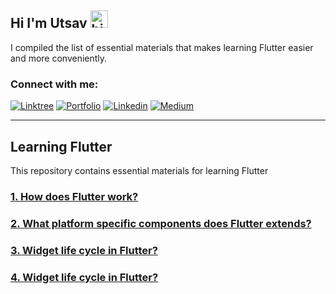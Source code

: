 ## Hi I'm Utsav <img src="https://user-images.githubusercontent.com/1303154/88677602-1635ba80-d120-11ea-84d8-d263ba5fc3c0.gif" width="28px" alt="hi">

I compiled the list of essential materials that makes learning Flutter easier and more conveniently.
### Connect with me:
[![Linktree](https://img.shields.io/badge/Linktree-%23000000.svg?style=for-the-badge&logo=linktree&logoColor=#FF7139)](https://linktr.ee/theutsavg)
[![Portfolio](https://img.shields.io/badge/Portfolio-%23000000.svg?style=for-the-badge&logo=firefox&logoColor=#FF7139)](https://utsavghimire.com.np)
[![Linkedin](https://img.shields.io/badge/LinkedIn-0077B5?style=for-the-badge&logo=linkedin&logoColor=white)](https://www.linkedin.com/in/theutsavg/)
[![Medium](https://img.shields.io/badge/Medium-12100E?style=for-the-badge&logo=medium&logoColor=white)](https://medium.com/@theutsavg1)
<br/>

---

## Learning Flutter
This repository contains essential materials for learning Flutter

### [1. How does Flutter work?](https://theutsavg1.medium.com/how-does-flutter-work-fbbc320d185d)

### [2. What platform specific components does Flutter extends?](ui_components.md)

### [3. Widget life cycle in Flutter?](stateless_vs_stateful_widgets.md)

### [4. Widget life cycle in Flutter?](widget_lifecycle.md)


